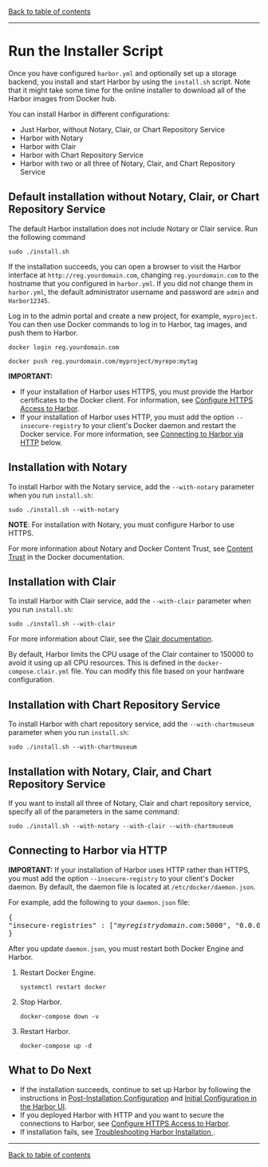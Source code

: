 [Back to table of contents](../../_index.md)

----------

# Run the Installer Script

Once you have configured `harbor.yml` and optionally set up a storage backend, you install and start Harbor by using the `install.sh` script. Note that it might take some time for the online installer to download all of the Harbor images from Docker hub.

You can install Harbor in different configurations:

- Just Harbor, without Notary, Clair, or Chart Repository Service
- Harbor with Notary
- Harbor with Clair
- Harbor with Chart Repository Service
- Harbor with two or all three of Notary, Clair, and Chart Repository Service

## Default installation without Notary, Clair, or Chart Repository Service

The default Harbor installation does not include Notary or Clair service. Run the following command

``` 
sudo ./install.sh
```

If the installation succeeds, you can open a browser to visit the Harbor interface at `http://reg.yourdomain.com`, changing `reg.yourdomain.com` to the hostname that you configured in `harbor.yml`. If you did not change them in `harbor.yml`, the default administrator username and password are `admin` and `Harbor12345`.

Log in to the admin portal and create a new project, for example, `myproject`. You can then use Docker commands to log in to Harbor, tag images, and push them to Harbor.

```
docker login reg.yourdomain.com
```
```
docker push reg.yourdomain.com/myproject/myrepo:mytag
```

**IMPORTANT:** 
- If your installation of Harbor uses HTTPS, you must provide the Harbor certificates to the Docker client. For information, see [Configure HTTPS Access to Harbor](configure_https.md#provide-the-certificates-to-harbor-and-docker).
- If your installation of Harbor uses HTTP, you must add the option `--insecure-registry` to your client's Docker daemon and restart the Docker service. For more information, see [Connecting to Harbor via HTTP](#connect_http) below.

## Installation with Notary

To install Harbor with the Notary service, add the `--with-notary` parameter when you run `install.sh`:

```
sudo ./install.sh --with-notary
```

**NOTE**: For installation with Notary, you must configure Harbor to use HTTPS.

For more information about Notary and Docker Content Trust, see [Content Trust](https://docs.docker.com/engine/security/trust/content_trust/) in the Docker documentation.

## Installation with Clair

To install Harbor with Clair service, add the `--with-clair` parameter when you run `install.sh`:

```
sudo ./install.sh --with-clair
```

For more information about Clair, see the [Clair documentation](https://coreos.com/clair/docs/2.0.1/).

By default, Harbor limits the CPU usage of the Clair container to 150000 to avoid it using up all CPU resources. This is defined in the `docker-compose.clair.yml` file. You can modify this file based on your hardware configuration.

## Installation with Chart Repository Service 

To install Harbor with chart repository service, add the `--with-chartmuseum` parameter when you run `install.sh`:

```
sudo ./install.sh --with-chartmuseum
```

## Installation with Notary, Clair, and Chart Repository Service

If you want to install all three of Notary, Clair and chart repository service, specify all of the parameters in the same command:

```
sudo ./install.sh --with-notary --with-clair --with-chartmuseum
```

<a id="connect_http"></a>
## Connecting to Harbor via HTTP

**IMPORTANT:** If your installation of Harbor uses HTTP rather than HTTPS, you must add the option `--insecure-registry` to your client's Docker daemon. By default, the daemon file is located at `/etc/docker/daemon.json`.

For example, add the following to your `daemon.json` file:

<pre>
{
"insecure-registries" : ["<i>myregistrydomain.com</i>:5000", "0.0.0.0"]
}
</pre>

After you update `daemon.json`, you must restart both Docker Engine and Harbor.

1. Restart Docker Engine.

   `systemctl restart docker`
1. Stop Harbor.

   `docker-compose down -v`
1. Restart Harbor.

   `docker-compose up -d`

## What to Do Next ##

- If the installation succeeds, continue to set up Harbor by following the instructions in [Post-Installation Configuration](../configuration/_index.md) and [Initial Configuration in the Harbor UI](../configuration/initial_config_ui.md).
- If you deployed Harbor with HTTP and you want to secure the connections to Harbor, see [Configure HTTPS Access to Harbor](configure_https.md).
- If installation fails, see [Troubleshooting Harbor Installation
](troubleshoot_installation.md).

----------

[Back to table of contents](../../_index.md)
